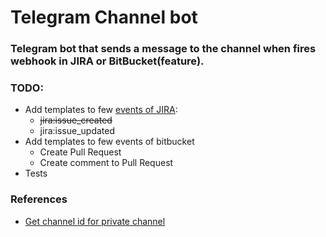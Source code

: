 # Telegram Channel bot

### Telegram bot that sends a message to the channel when fires webhook in JIRA or BitBucket(feature).

### TODO:

* Add templates to few [events of JIRA](https://developer.atlassian.com/static/connect/docs/latest/modules/common/webhook.html):
    * ~~jira:issue_created~~
    * jira:issue_updated
* Add templates to few events of bitbucket 
    * Create Pull Request
    * Create comment to Pull Request
* Tests    

### References
* [Get channel id for private channel](http://stackoverflow.com/a/33862907)
